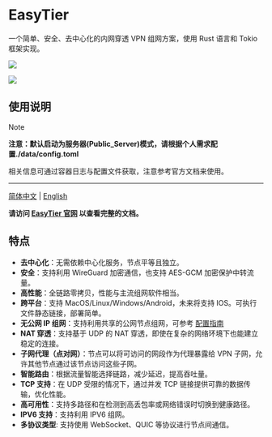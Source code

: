 # EasyTier

一个简单、安全、去中心化的内网穿透 VPN 组网方案，使用 Rust 语言和 Tokio 框架实现。

![](https://cdn.jsdelivr.net/gh/xiaoY233/PicList@main/public/assets/Easytier.png)

![](https://img.shields.io/badge/Copyright-arch3rPro-ff9800?style=flat&logo=github&logoColor=white)

## 使用说明

> [!NOTE] 
>
> **注意：默认启动为服务器(Public_Server)模式，请根据个人需求配置./data/config.toml**

相关信息可通过容器日志与配置文件获取，注意参考官方文档来使用。

***
[简体中文](https://github.com/EasyTier/EasyTier/blob/main/README_CN.md) | [English](https://github.com/EasyTier/EasyTier/blob/main/README.md)

**请访问 [EasyTier 官网](https://www.easytier.top/) 以查看完整的文档。**


## 特点

- **去中心化**：无需依赖中心化服务，节点平等且独立。
- **安全**：支持利用 WireGuard 加密通信，也支持 AES-GCM 加密保护中转流量。
- **高性能**：全链路零拷贝，性能与主流组网软件相当。
- **跨平台**：支持 MacOS/Linux/Windows/Android，未来将支持 IOS。可执行文件静态链接，部署简单。
- **无公网 IP 组网**：支持利用共享的公网节点组网，可参考 [配置指南](https://github.com/EasyTier/EasyTier/blob/main/README_CN.md#%E6%97%A0%E5%85%AC%E7%BD%91IP%E7%BB%84%E7%BD%91)
- **NAT 穿透**：支持基于 UDP 的 NAT 穿透，即使在复杂的网络环境下也能建立稳定的连接。
- **子网代理（点对网）**：节点可以将可访问的网段作为代理暴露给 VPN 子网，允许其他节点通过该节点访问这些子网。
- **智能路由**：根据流量智能选择链路，减少延迟，提高吞吐量。
- **TCP 支持**：在 UDP 受限的情况下，通过并发 TCP 链接提供可靠的数据传输，优化性能。
- **高可用性**：支持多路径和在检测到高丢包率或网络错误时切换到健康路径。
- **IPV6 支持**：支持利用 IPV6 组网。
- **多协议类型**: 支持使用 WebSocket、QUIC 等协议进行节点间通信。
